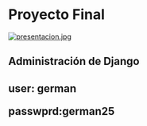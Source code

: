 <h1>Proyecto Final</h1>

[![presentacion.jpg](https://i.postimg.cc/vmTQWK1n/presentacion.jpg)](https://postimg.cc/ns8bx0GV)

<h2>Administración de Django<h2>
<p>user: german</p>
<p>passwprd:german25</p>
